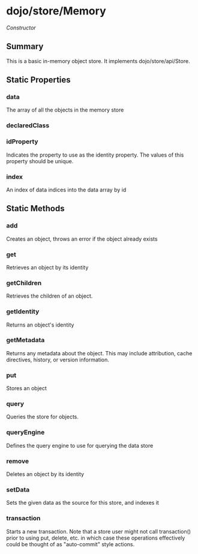 # dojo/store/Memory

*Constructor*

## Summary

This is a basic in-memory object store. It implements dojo/store/api/Store.
## Static Properties

### data
The array of all the objects in the memory store

### declaredClass


### idProperty
Indicates the property to use as the identity property. The values of this
property should be unique.

### index
An index of data indices into the data array by id

## Static Methods

### add
Creates an object, throws an error if the object already exists

### get
Retrieves an object by its identity

### getChildren
Retrieves the children of an object.

### getIdentity
Returns an object's identity

### getMetadata
Returns any metadata about the object. This may include attribution,
cache directives, history, or version information.

### put
Stores an object

### query
Queries the store for objects.

### queryEngine
Defines the query engine to use for querying the data store

### remove
Deletes an object by its identity

### setData
Sets the given data as the source for this store, and indexes it

### transaction
Starts a new transaction.
Note that a store user might not call transaction() prior to using put,
delete, etc. in which case these operations effectively could be thought of
as "auto-commit" style actions.

